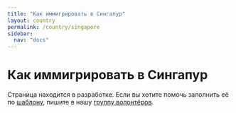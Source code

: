 ```yaml
---
title: "Как иммигрировать в Сингапур"
layout: country
permalink: /country/singapore
sidebar:
  nav: "docs"
---
```


# Как иммигрировать в Сингапур

Страница находится в разработке. Если вы хотите помочь заполнить её по [шаблону](/template), пишите в нашу [группу волонтёров](https://t.me/+FHi3FnJaoWJkMDAx).

